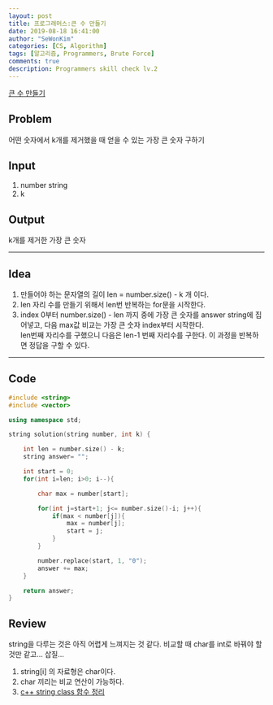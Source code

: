 ```yaml
---
layout: post
title: 프로그래머스:큰 수 만들기
date: 2019-08-18 16:41:00
author: "SeWonKim"
categories: [CS, Algorithm]
tags: [알고리즘, Programmers, Brute Force]
comments: true
description: Programmers skill check lv.2
---
```


[큰 수 만들기](https://programmers.co.kr/learn/courses/30/lessons/42883)

## Problem

어떤 숫자에서 k개를 제거했을 때 얻을 수 있는 가장 큰 숫자 구하기

## Input

1. number string
2. k

## Output

k개를 제거한 가장 큰 숫자

---

## Idea

1. 만들어야 하는 문자열의 길이 len = number.size() - k 개 이다.
2. len 자리 수를 만들기 위해서 len번 반복하는 for문을 시작한다.
3. index 0부터 number.size() - len 까지 중에 가장 큰 숫자를 answer string에 집어넣고, 다음 max값 비교는 가장 큰 숫자 index부터 시작한다.  
   len번째 자리수를 구했으니 다음은 len-1 번째 자리수를 구한다. 이 과정을 반복하면 정답을 구할 수 있다.

---

## Code

```cpp
#include <string>
#include <vector>

using namespace std;

string solution(string number, int k) {

    int len = number.size() - k;
    string answer= "";

    int start = 0;
    for(int i=len; i>0; i--){

        char max = number[start];

        for(int j=start+1; j<= number.size()-i; j++){
            if(max < number[j]){
                max = number[j];
                start = j;
            }
        }

        number.replace(start, 1, "0");
        answer += max;
    }

    return answer;
}
```

## Review

string을 다루는 것은 아직 어렵게 느껴지는 것 같다. 비교할 때 char를 int로 바꿔야 할 것만 같고... 삽질...

1. string[i] 의 자료형은 char이다.
2. char 끼리는 비교 연산이 가능하다.
3. [c++ string class 함수 정리](http://blog.naver.com/PostView.nhn?blogId=vosej_v&logNo=50176084445&redirect=Dlog&widgetTypeCall=true&directAccess=false)
